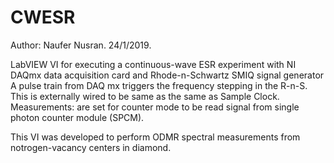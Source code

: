 # CWESR
Author: Naufer Nusran. 24/1/2019.

LabVIEW VI for executing a continuous-wave ESR experiment with NI DAQmx data acquisition card and Rhode-n-Schwartz SMIQ signal generator
A pulse train from DAQ mx triggers the frequency stepping in the R-n-S. This is externally wired to be same as the same as Sample Clock.
Measurements: are set for counter mode to be read signal from single photon counter module (SPCM).

This VI was developed to perform ODMR spectral measurements from notrogen-vacancy centers in diamond.


